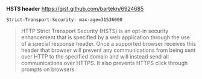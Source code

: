 __HSTS header__
https://gist.github.com/bartekn/6924685

`Strict-Transport-Security: max-age=31536000`

> HTTP Strict Transport Security (HSTS) is an opt-in security enhancement that is specified by a web application through the use of a special response header. Once a supported browser receives this header that browser will prevent any communications from being sent over HTTP to the specified domain and will instead send all communications over HTTPS. It also prevents HTTPS click through prompts on browsers.
